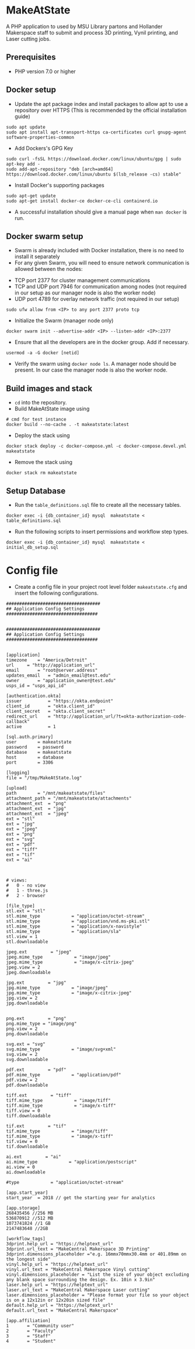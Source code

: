 # MakeAtState

A PHP application to used by MSU Library partons and Hollander Makerspace staff to submit and process 3D printing, Vynil printing, and Laser cutting jobs. 

## Prerequisites
* PHP version 7.0 or higher

## Docker setup

* Update the apt package index and install packages to allow apt to use a repository over HTTPS (This is recommended by the official installation guide)
```
sudo apt update
sudo apt install apt-transport-https ca-certificates curl gnupg-agent software-properties-common
```
* Add Dockers's GPG Key
```
sudo curl -fsSL https://download.docker.com/linux/ubuntu/gpg | sudo apt-key add -
sudo add-apt-repository "deb [arch=amd64] https://download.docker.com/linux/ubuntu $(lsb_release -cs) stable"
```
* Install Docker's supporting packages
```
sudo apt-get update
sudo apt-get install docker-ce docker-ce-cli containerd.io
```
* A successful installation should give a manual page when `man docker` is run.

## Docker swarm setup
* Swarm is already included with Docker installation, there is no need to install it separately
* For any given Swarm, you will need to ensure network communication is allowed between the nodes:

- TCP port 2377 for cluster management communications
- TCP and UDP port 7946 for communication among nodes (not required in our setup as our manager node is also the worker node)
- UDP port 4789 for overlay network traffic (not required in our setup)
```
sudo ufw allow from <IP> to any port 2377 proto tcp
```
* Initialize the Swarm (manager node only)
```
docker swarm init --advertise-addr <IP> --listen-addr <IP>:2377
```
* Ensure that all the developers are in the docker group. Add if necessary.
```
usermod -a -G docker [netid]
```
* Verify the swarm using `docker node ls`. A manager node should be present. In our case the manager node is also the worker node.

## Build images and stack
* `cd` into the repository.
* Build MakeAtState image using
```
# cmd for test instance
docker build --no-cache . -t makeatstate:latest
```
* Deploy the stack using
```
docker stack deploy -c docker-compose.yml -c docker-compose.devel.yml makeatstate
```
* Remove the stack using
```
docker stack rm makeatstate
```

## Setup Database

* Run the `table_definitions.sql` file to create all the necessary tables.
```
docker exec -i {db_container_id} mysql  makeatstate < table_definitions.sql
```
* Run the following scripts to insert permissions and workflow step types.

```
docker exec -i {db_container_id} mysql  makeatstate < initial_db_setup.sql
```

# Config file
* Create a config file in your project root level folder `makeatstate.cfg` and insert the following configurations.

```
####################################
## Application Config Settings
###################################


####################################
## Application Config Settings
###################################


[application]
timezone 	= "America/Detroit"
url		= "http://application_url"
email 		= "root@server.address"
updates_email   = "admin_email@test.edu"
owner 		= "application_owner@test.edu"
usps_id = "usps_api_id"

[authentication.okta]
issuer          = "https://okta.endpoint"
client_id       = "okta.client_id"
client_secret   = "okta.client_secret"
redirect_url    = "http://application_url/?t=okta-authorization-code-callback"
active          = 1

[sql.auth.primary]
user		= makeatstate
password 	= password
database 	= makeatstate
host		= database
port		= 3306

[logging]
file = "/tmp/MakeAtState.log"

[upload]
path 		= "/mnt/makeatstate/files"
attachment_path = "/mnt/makeatstate/attachments"
attachment_ext  = "png"
attachment_ext  = "jpg"
attachment_ext  = "jpeg"
ext = "stl"
ext = "jpg"
ext = "jpeg"
ext = "png"
ext = "svg"
ext = "pdf"
ext = "tiff"
ext = "tif"
ext = "ai"



# views:
#   0 - no view
#   1 - three.js
#   2 - browser

[file_type]
stl.ext = "stl"
stl.mime_type            = "application/octet-stream"
stl.mime_type            = "application/vnd.ms-pki.stl"
stl.mime_type            = "application/x-navistyle"
stl.mime_type            = "application/sla"
stl.view = 1
stl.downloadable

jpeg.ext         = "jpeg"
jpeg.mime_type            = "image/jpeg"
jpeg.mime_type            = "image/x-citrix-jpeg"
jpeg.view = 2
jpeg.downloadable

jpg.ext         = "jpg"
jpg.mime_type            = "image/jpeg"
jpg.mime_type            = "image/x-citrix-jpeg"
jpg.view = 2
jpg.downloadable


png.ext         = "png"
png.mime_type = "image/png"
png.view = 2
png.downloadable

svg.ext = "svg"
svg.mime_type            = "image/svg+xml"
svg.view = 2
svg.downloadable

pdf.ext         = "pdf"
pdf.mime_type            = "application/pdf"
pdf.view = 2
pdf.downloadable

tiff.ext         = "tiff"
tiff.mime_type            = "image/tiff"
tiff.mime_type            = "image/x-tiff"
tiff.view = 0
tiff.downloadable

tif.ext         = "tif"
tif.mime_type            = "image/tiff"
tif.mime_type            = "image/x-tiff"
tif.view = 0
tif.downloadable

ai.ext         = "ai"
ai.mime_type            = "application/postscript"
ai.view = 0
ai.downloadable

#type            = "application/octet-stream"

[app.start_year]
start_year 	= 2018 // get the starting year for analytics

[app.storage]
268435456 //256 MB
536870912 //512 MB
1073741824 //1 GB
2147483648 //2GB

[workflow_tags]
3dprint.help_url = "https://helptext_url"
3dprint.url_text = "MakeCentral Makerspace 3D Printing"
3dprint.dimensions_placeholder ="e.g. 16mmx70mmx30.4mm or 401.89mm on the longest side"
vinyl.help_url = "https://helptext_url"
vinyl.url_text = "MakeCentral Makerspace Vinyl cutting"
vinyl.dimensions_placeholder = "List the size of your object excluding any blank space surrounding the design. Ex. 10in x 3.9in"
laser.help_url = "https://helptext_url" 
laser.url_text = "MakeCentral Makerspace Laser cutting"
laser.dimensions_placeholder = "Please format your file so your object is on a 12x12in or 12x20in sized file"
default.help_url = "https://helptext_url" 
default.url_text = "MakeCentral Makerspace"

[app.affiliation]
1		= "Community user"
2		= "Faculty"
3		= "Staff"
4		= "Student"
```
